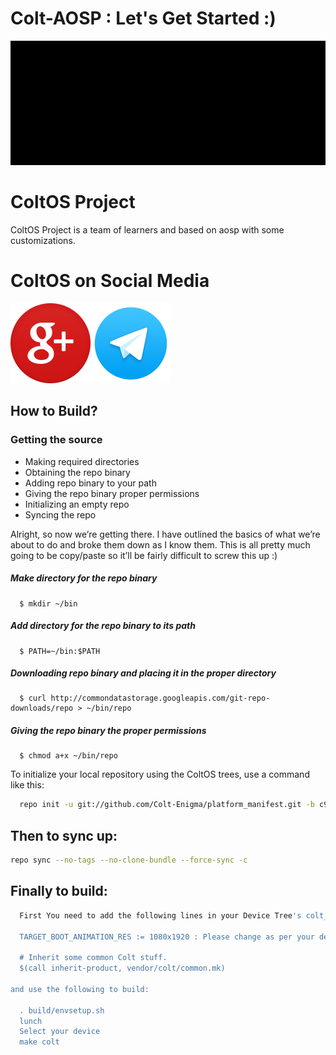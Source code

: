 Colt-AOSP : Let's Get Started :)
===============================

![ColtOS](https://github.com/ColtAOSP/platform_manifest/blob/cos8.x/colt_logo.gif)

ColtOS Project
===============
ColtOS Project is a team of learners and based on aosp with some customizations.

ColtOS on Social Media
======================
[![](https://github.com/ColtOS/manifest/blob/cos7.x/gplus.png)](https://plus.google.com/u/2/communities/102067248475500399675)[![](https://github.com/ColtOS/manifest/blob/cos7.x/telegram.png)](https://t.me/ColtChatBox)


How to Build?
-------------
### Getting the source
- Making required directories
- Obtaining the repo binary
- Adding repo binary to your path
- Giving the repo binary proper permissions
- Initializing an empty repo
- Syncing the repo

Alright, so now we’re getting there. I have outlined the basics of what we’re about to do and broke them down as I know them. This is all pretty much going to be copy/paste so it’ll be fairly difficult to screw this up :)

##### Make directory for the repo binary

      $ mkdir ~/bin

##### Add directory for the repo binary to its path

      $ PATH=~/bin:$PATH

##### Downloading repo binary and placing it in the proper directory

      $ curl http://commondatastorage.googleapis.com/git-repo-downloads/repo > ~/bin/repo

##### Giving the repo binary the proper permissions

      $ chmod a+x ~/bin/repo

To initialize your local repository using the ColtOS trees, use a 
command like this:

```bash
  repo init -u git://github.com/Colt-Enigma/platform_manifest.git -b c9
```
  
Then to sync up:
----------------

```bash
repo sync --no-tags --no-clone-bundle --force-sync -c
```
Finally to build:
-----------------

```bash
  First You need to add the following lines in your Device Tree's colt_devicename.mk file

  TARGET_BOOT_ANIMATION_RES := 1080x1920 : Please change as per your device resolution

  # Inherit some common Colt stuff.
  $(call inherit-product, vendor/colt/common.mk)

and use the following to build:

  . build/envsetup.sh
  lunch
  Select your device
  make colt
```

